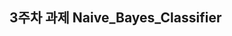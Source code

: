 ## 3주차 과제 Naive_Bayes_Classifier

                         
                                                                                                                                                         

